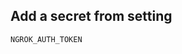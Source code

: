 <img rec="https://cdn.discordapp.com/attachments/863056311569481729/874277868178378832/rdp-logo.png" align="right">

## Add a secret from setting

```
NGROK_AUTH_TOKEN
```
